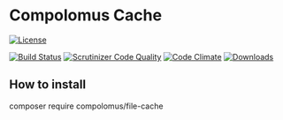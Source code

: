 # Compolomus Cache

[![License](https://poser.pugx.org/compolomus/FileCache/license)](https://packagist.org/packages/compolomus/file-cache)

[![Build Status](https://scrutinizer-ci.com/g/Compolomus/FileCache/badges/build.png?b=master)](https://scrutinizer-ci.com/g/Compolomus/FileCache/build-status/php-5.6)
[![Scrutinizer Code Quality](https://scrutinizer-ci.com/g/Compolomus/FileCache/badges/quality-score.png?b=php-5.6)](https://scrutinizer-ci.com/g/Compolomus/FileCache/?branch=php-5.6)
[![Code Climate](https://codeclimate.com/github/Compolomus/FileCache/badges/gpa.svg)](https://codeclimate.com/github/Compolomus/FileCache)
[![Downloads](https://poser.pugx.org/compolomus/FileCache/downloads)](https://packagist.org/packages/compolomus/file-cache)


## How to install

composer require compolomus/file-cache
